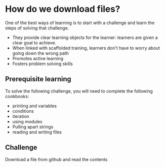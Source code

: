 # How do we download files? 

One of the best ways of learning is to start with a challenge and learn the steps of solving that challenge. 

* They provide clear learning objects for the learner: learners are given a clear goal to achieve. 
* When linked with scaffolded training, learners don't have to worry about going down the wrong path
* Promotes active learning 
* Fosters problem solving skills

## Prerequisite learning

To solve the following challenge, you will need to complete the following cookbooks: 

* printing and variables
* conditions
* iteration
* using modules 
* Pulling apart strings
* reading and writing files


## Challenge

<!-- TODO -->

Download a file from github and read the contents




